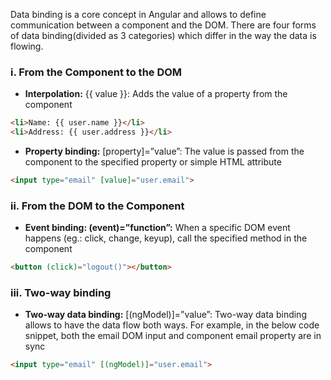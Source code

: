 Data binding is a core concept in Angular and allows to define communication between a component and the DOM. There are four forms of data binding(divided as 3 categories) which differ in the way the data is flowing.

### i. From the Component to the DOM

* **Interpolation:** {{ value }}: Adds the value of a property from the component

```html
<li>Name: {{ user.name }}</li>
<li>Address: {{ user.address }}</li>
```

* **Property binding:** [property]=”value”: The value is passed from the component to the specified property or simple HTML attribute

```html
<input type="email" [value]="user.email">
```

### ii. From the DOM to the Component

* **Event binding: (event)=”function”:** When a specific DOM event happens (eg.: click, change, keyup), call the specified method in the component

```html
<button (click)="logout()"></button>
```

### iii. Two-way binding

* **Two-way data binding:** [(ngModel)]=”value”: Two-way data binding allows to have the data flow both ways. For example, in the below code snippet, both the email DOM input and component email property are in sync

```html
<input type="email" [(ngModel)]="user.email">
```
